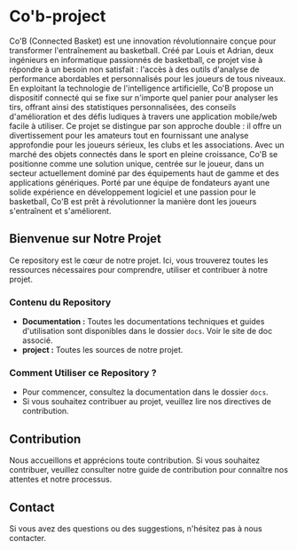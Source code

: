 # Co'b-project

Co'B (Connected Basket) est une innovation révolutionnaire conçue pour transformer
l'entraînement au basketball. Créé par Louis et Adrian, deux ingénieurs en informatique
passionnés de basketball, ce projet vise à répondre à un besoin non satisfait : l'accès à des
outils d'analyse de performance abordables et personnalisés pour les joueurs de tous
niveaux.
En exploitant la technologie de l'intelligence artificielle, Co'B propose un dispositif
connecté qui se fixe sur n'importe quel panier pour analyser les tirs, offrant ainsi des
statistiques personnalisées, des conseils d'amélioration et des défis ludiques à travers une
application mobile/web facile à utiliser.
Ce projet se distingue par son approche double : il offre un divertissement pour les
amateurs tout en fournissant une analyse approfondie pour les joueurs sérieux, les clubs
et les associations.
Avec un marché des objets connectés dans le sport en pleine croissance, Co'B se
positionne comme une solution unique, centrée sur le joueur, dans un secteur
actuellement dominé par des équipements haut de gamme et des applications génériques.
Porté par une équipe de fondateurs ayant une solide expérience en développement
logiciel et une passion pour le basketball, Co'B est prêt à révolutionner la manière dont les
joueurs s'entraînent et s'améliorent.

## Bienvenue sur Notre Projet

Ce repository est le cœur de notre projet. Ici, vous trouverez toutes les ressources nécessaires pour comprendre, utiliser et contribuer à notre projet.

### Contenu du Repository

- **Documentation :** Toutes les documentations techniques et guides d'utilisation sont disponibles dans le dossier `docs`. Voir le site de doc associé. 
- **project :** Toutes les sources de notre projet.

### Comment Utiliser ce Repository ?

- Pour commencer, consultez la documentation dans le dossier `docs`.
- Si vous souhaitez contribuer au projet, veuillez lire nos directives de contribution.

## Contribution

Nous accueillons et apprécions toute contribution. Si vous souhaitez contribuer, veuillez consulter notre guide de contribution pour connaître nos attentes et notre processus.

## Contact

Si vous avez des questions ou des suggestions, n'hésitez pas à nous contacter.
